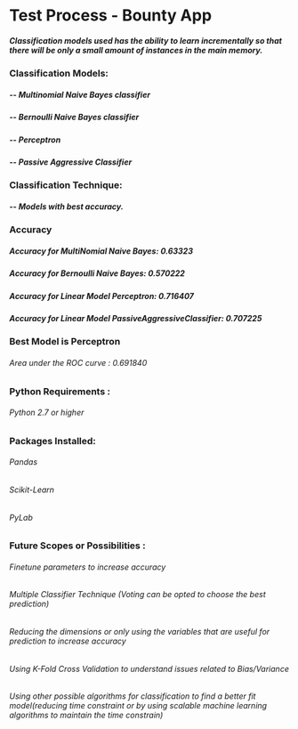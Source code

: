 # Test Process - Bounty App

##### Classification models used has the ability to learn incrementally so that there will be only a small amount of instances in the main memory.
### Classification Models:
##### -- Multinomial Naive Bayes classifier
##### -- Bernoulli Naive Bayes classifier
##### -- Perceptron
##### -- Passive Aggressive Classifier

### Classification Technique:
##### -- Models with best accuracy.

### Accuracy
##### Accuracy for MultiNomial Naive Bayes: 0.63323
##### Accuracy for Bernoulli Naive Bayes: 0.570222
##### Accuracy for Linear Model Perceptron: 0.716407
##### Accuracy for Linear Model PassiveAggressiveClassifier: 0.707225

### Best Model is Perceptron
###### Area under the ROC curve : 0.691840
  
### Python Requirements :
###### Python 2.7 or higher

### Packages Installed:
###### Pandas
###### Scikit-Learn
###### PyLab

### Future Scopes or Possibilities :

###### Finetune parameters to increase accuracy
###### Multiple Classifier Technique (Voting can be opted to choose the best prediction)
###### Reducing the dimensions or only using the variables that are useful for prediction to increase accuracy
###### Using K-Fold Cross Validation to understand issues related to Bias/Variance
###### Using other possible algorithms for classification to find a better fit model(reducing time constraint or by using scalable machine learning algorithms to maintain the time constrain)
